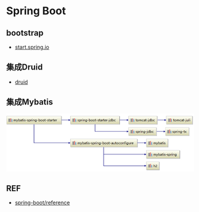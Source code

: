 # Spring Boot

## bootstrap

- [start.spring.io](https://start.spring.io)

## 集成Druid

- [druid](../../jdbc/druid/Druid.md)

## 集成Mybatis

![mybaits-spring-boot-starter](img/mybaits-spring-boot-starter.jpg)

## REF

- [spring-boot/reference](https://docs.spring.io/spring-boot/docs/current/reference/html/)


